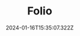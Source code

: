 ---
title: "Folio"
excerpt: "Développement fullstack d'un portfolio à usage personnel, le site que vous consultez actuellement."
coverImages: ["/img/project-folio-A.jpg"]
date: "2024-01-16T15:35:07.322Z"
link: https://folio.tib0.com
skills:
  - React
  - GrayMatter
  - NextJS
---